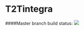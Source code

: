 # T2Tintegra
####Master branch build status: 
![](https://travis-ci.org/rpsaavedra/Test.rb?branch=master)